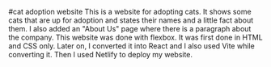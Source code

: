 #cat adoption website
This is a website for adopting cats. It shows some cats that are up for adoption and states their names and a little fact about them. I also added an "About Us" page where there is a paragraph about the company. This website was done with flexbox. It was first done in HTML and CSS only. Later on, I converted it into React and I also used Vite while converting it. Then I used Netlify to deploy my website.